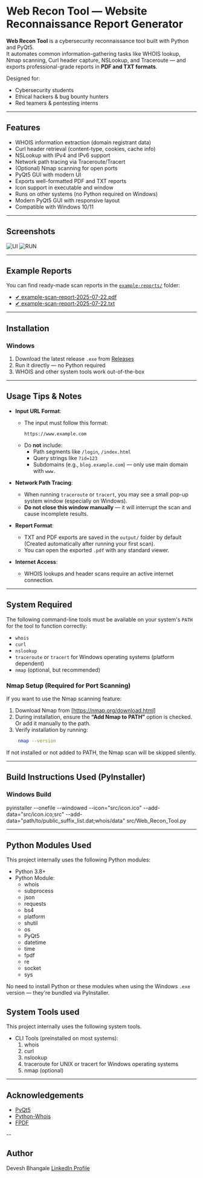 # Web Recon Tool — Website Reconnaissance Report Generator

**Web Recon Tool** is a cybersecurity reconnaissance tool built with Python and PyQt5.  
It automates common information-gathering tasks like WHOIS lookup, Nmap scanning, Curl header capture, NSLookup, and Traceroute — and exports professional-grade reports in **PDF and TXT formats**.

Designed for:
- Cybersecurity students
- Ethical hackers & bug bounty hunters
- Red teamers & pentesting interns

---

## Features
- WHOIS information extraction (domain registrant data)
- Curl header retrieval (content-type, cookies, cache info)
- NSLookup with IPv4 and IPv6 support
- Network path tracing via Traceroute/Tracert
- (Optional) Nmap scanning for open ports
- PyQt5 GUI with modern UI
- Exports well-formatted PDF and TXT reports
- Icon support in executable and window
- Runs on other systems (no Python required on Windows)
- Modern PyQt5 GUI with responsive layout
- Compatible with Windows 10/11

---

## Screenshots

![UI](https://github.com/user-attachments/assets/3b609966-f7d2-4ac5-8717-c00b994c6e59)
![RUN](https://github.com/user-attachments/assets/1e498a52-8e15-48c9-9752-c4e84dfbf829)

---

## Example Reports

You can find ready-made scan reports in the [`example-reports/`](./example-reports/) folder:

- [✔ example-scan-report-2025-07-22.pdf](./Example_Reports/example-scan-report-2025-07-22.pdf)
- [✔ example-scan-report-2025-07-22.txt](./Example_Reports/example-scan-report-2025-07-22.txt)

---

## Installation

### Windows
1. Download the latest release `.exe` from [Releases](https://github.com/devesh-12345/Web-Recon-Tool/releases/tag/v1.0.0)
2. Run it directly — no Python required
3. WHOIS and other system tools work out-of-the-box

---

## Usage Tips & Notes

- **Input URL Format**:
    - The input must follow this format:
      ```
      https://www.example.com
      ```
    - Do **not** include:
        - Path segments like `/login`, `/index.html`
        - Query strings like `?id=123`
        - Subdomains (e.g., `blog.example.com`) — only use main domain with `www.`

- **Network Path Tracing**:
    - When running `traceroute` or `tracert`, you may see a small pop-up system window (especially on Windows).
    - **Do not close this window manually** — it will interrupt the scan and cause incomplete results.

- **Report Format**:
    - TXT and PDF exports are saved in the `output/` folder by default (Created automatically after running your first scan).
    - You can open the exported `.pdf` with any standard viewer.

- **Internet Access**:
    - WHOIS lookups and header scans require an active internet connection.

---

## System Required

The following command-line tools must be available on your system's `PATH` for the tool to function correctly:
- `whois`
- `curl`
- `nslookup`
- `traceroute` or `tracert` for Windows operating systems (platform dependent)
- `nmap` (optional, but recommended)

### Nmap Setup (Required for Port Scanning)

If you want to use the Nmap scanning feature:
1. Download Nmap from [https://nmap.org/download.html]
2. During installation, ensure the **“Add Nmap to PATH”** option is checked. Or add it manually to the path.
3. Verify installation by running:
   ```bash
    nmap --version

If not installed or not added to PATH, the Nmap scan will be skipped silently.

---

## Build Instructions Used (PyInstaller)

### Windows Build
pyinstaller --onefile --windowed --icon="src/icon.ico" --add-data="src/icon.ico;src" --add-data="path/to/public_suffix_list.dat;whois/data" src/Web_Recon_Tool.py

---

## Python Modules Used

This project internally uses the following Python modules:

- Python 3.8+
- Python Module: 
    - whois
    - subprocess
    - json
    - requests
    - bs4
    - platform
    - shutil
    - os
    - PyQt5
    - datetime
    - time
    - fpdf
    - re
    - socket
    - sys

No need to install Python or these modules when using the Windows `.exe` version — they're bundled via PyInstaller.

## System Tools used

This project internally uses the following system tools.

- CLI Tools (preinstalled on most systems):
    1. whois
    2. curl
    3. nslookup
    4. traceroute for UNIX or tracert for Windows operating systems 
    5. nmap (optional)

---

## Acknowledgements

- [PyQt5](https://pypi.org/project/PyQt5/)
- [Python-Whois](https://pypi.org/project/whois/)
- [FPDF](https://py-pdf.github.io/fpdf2/)

--

## Author

Devesh Bhangale
[LinkedIn Profile](https://www.linkedin.com/in/devesh-bhangale-b15913211/)
